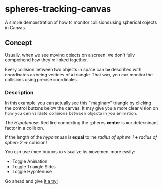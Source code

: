# spheres-tracking-canvas
A simple demonstration of how to monitor collisions using spherical objects in Canvas.

## Concept
Usually, when we see moving objects on a screen, we don't fully comprehend how they're linked together.

Every collision between two objects in space can be described with coordinates as being vertices of a triangle. That way, you can monitor the collisions using precise coordinates.

### Description

In this example, you can actually see this "imaginary" triangle by clicking the control buttons below the canvas. It may give you a more clear vision on how you can validate collisions between objects in you animation.

The *Hypotenuse*: Red line connecting the spheres **center** is our determinant factor in a collision.

If the length of the *hypotenuse* is **equal** to the *radius of sphere 1* **+** *radius of sphere 2* => collision!

You can use three buttons to visualize its movement more easily:

- Toggle Animation
- Toggle Triangle Sides
- Toggle Hypotenuse

Go ahead and give [it a try!](https://thebinaryfelix.github.io/spheres-tracking-canvas/)
